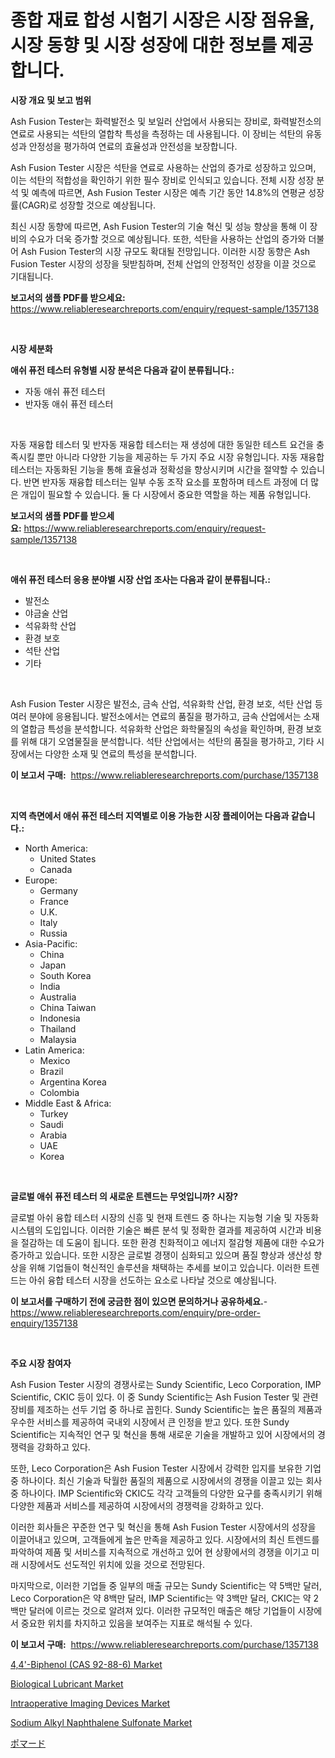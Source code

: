 <p><h1>종합 재료 합성 시험기 시장은 시장 점유율, 시장 동향 및 시장 성장에 대한 정보를 제공합니다.</h1></p><p><strong>시장 개요 및 보고 범위</strong></p>
<p><p>Ash Fusion Tester는 화력발전소 및 보일러 산업에서 사용되는 장비로, 화력발전소의 연료로 사용되는 석탄의 열합착 특성을 측정하는 데 사용됩니다. 이 장비는 석탄의 유동성과 안정성을 평가하여 연료의 효율성과 안전성을 보장합니다.</p><p>Ash Fusion Tester 시장은 석탄을 연료로 사용하는 산업의 증가로 성장하고 있으며, 이는 석탄의 적합성을 확인하기 위한 필수 장비로 인식되고 있습니다. 전체 시장 성장 분석 및 예측에 따르면, Ash Fusion Tester 시장은 예측 기간 동안 14.8%의 연평균 성장률(CAGR)로 성장할 것으로 예상됩니다.</p><p>최신 시장 동향에 따르면, Ash Fusion Tester의 기술 혁신 및 성능 향상을 통해 이 장비의 수요가 더욱 증가할 것으로 예상됩니다. 또한, 석탄을 사용하는 산업의 증가와 더불어 Ash Fusion Tester의 시장 규모도 확대될 전망입니다. 이러한 시장 동향은 Ash Fusion Tester 시장의 성장을 뒷받침하며, 전체 산업의 안정적인 성장을 이끌 것으로 기대됩니다.</p></p>
<p><strong>보고서의 샘플 PDF를 받으세요:</strong> <a href="https://www.reliableresearchreports.com/enquiry/request-sample/1357138">https://www.reliableresearchreports.com/enquiry/request-sample/1357138</a></p>
<p>&nbsp;</p>
<p><strong>시장 세분화</strong></p>
<p><strong>애쉬 퓨전 테스터 유형별 시장 분석은 다음과 같이 분류됩니다.:</strong></p>
<p><ul><li>자동 애쉬 퓨전 테스터</li><li>반자동 애쉬 퓨전 테스터</li></ul></p>
<p>&nbsp;</p>
<p><p>자동 재융합 테스터 및 반자동 재융합 테스터는 재 생성에 대한 동일한 테스트 요건을 충족시킬 뿐만 아니라 다양한 기능을 제공하는 두 가지 주요 시장 유형입니다. 자동 재융합 테스터는 자동화된 기능을 통해 효율성과 정확성을 향상시키며 시간을 절약할 수 있습니다. 반면 반자동 재융합 테스터는 일부 수동 조작 요소를 포함하며 테스트 과정에 더 많은 개입이 필요할 수 있습니다. 둘 다 시장에서 중요한 역할을 하는 제품 유형입니다.</p></p>
<p><strong>보고서의 샘플 PDF를 받으세요:</strong>&nbsp;<a href="https://www.reliableresearchreports.com/enquiry/request-sample/1357138">https://www.reliableresearchreports.com/enquiry/request-sample/1357138</a></p>
<p>&nbsp;</p>
<p><strong> 애쉬 퓨전 테스터 응용 분야별 시장 산업 조사는 다음과 같이 분류됩니다.:</strong></p>
<p><ul><li>발전소</li><li>야금술 산업</li><li>석유화학 산업</li><li>환경 보호</li><li>석탄 산업</li><li>기타</li></ul></p>
<p>&nbsp;</p>
<p><p>Ash Fusion Tester 시장은 발전소, 금속 산업, 석유화학 산업, 환경 보호, 석탄 산업 등 여러 분야에 응용됩니다. 발전소에서는 연료의 품질을 평가하고, 금속 산업에서는 소재의 열합금 특성을 분석합니다. 석유화학 산업은 화학물질의 속성을 확인하며, 환경 보호를 위해 대기 오염물질을 분석합니다. 석탄 산업에서는 석탄의 품질을 평가하고, 기타 시장에서는 다양한 소재 및 연료의 특성을 분석합니다.</p></p>
<p><strong>이 보고서 구매:</strong>&nbsp; <a href="https://www.reliableresearchreports.com/purchase/1357138">https://www.reliableresearchreports.com/purchase/1357138</a></p>
<p>&nbsp;</p>
<p><strong>지역 측면에서 애쉬 퓨전 테스터 지역별로 이용 가능한 시장 플레이어는 다음과 같습니다.:</strong></p>
<p><ul>
    <li>
        North America:
        <ul>
            <li>United States</li>
            <li>Canada</li>
        </ul>
    </li>
    <li>
        Europe:
        <ul>
            <li>Germany</li>
            <li>France</li>
            <li>U.K.</li>
            <li>Italy</li>
            <li>Russia</li>
        </ul>
    </li>
    <li>
        Asia-Pacific:
        <ul>
            <li>China</li>
            <li>Japan</li>
            <li>South Korea</li>
            <li>India</li>
            <li>Australia</li>
            <li>China Taiwan</li>
            <li>Indonesia</li>
            <li>Thailand</li>
            <li>Malaysia</li>
        </ul>
    </li>
    <li>
        Latin America:
        <ul>
            <li>Mexico</li>
            <li>Brazil</li>
            <li>Argentina Korea</li>
            <li>Colombia</li>
        </ul>
    </li>
    <li>
        Middle East & Africa:
        <ul>
            <li>Turkey</li>
            <li>Saudi</li>
            <li>Arabia</li>
            <li>UAE</li>
            <li>Korea</li>
        </ul>
    </li>
    </ul></p>
<p>&nbsp;</p>
<p><strong>글로벌 애쉬 퓨전 테스터 의 새로운 트렌드는 무엇입니까? 시장?</strong></p>
<p><p>글로벌 아쉬 융합 테스터 시장의 신흥 및 현재 트렌드 중 하나는 지능형 기술 및 자동화 시스템의 도입입니다. 이러한 기술은 빠른 분석 및 정확한 결과를 제공하여 시간과 비용을 절감하는 데 도움이 됩니다. 또한 환경 친화적이고 에너지 절감형 제품에 대한 수요가 증가하고 있습니다. 또한 시장은 글로벌 경쟁이 심화되고 있으며 품질 향상과 생산성 향상을 위해 기업들이 혁신적인 솔루션을 채택하는 추세를 보이고 있습니다. 이러한 트렌드는 아쉬 융합 테스터 시장을 선도하는 요소로 나타날 것으로 예상됩니다.</p></p>
<p><strong>이 보고서를 구매하기 전에 궁금한 점이 있으면 문의하거나 공유하세요.</strong>- <a href="https://www.reliableresearchreports.com/enquiry/pre-order-enquiry/1357138">https://www.reliableresearchreports.com/enquiry/pre-order-enquiry/1357138</a></p>
<p>&nbsp;</p>
<p><strong>주요 시장 참여자</strong></p>
<p><p>Ash Fusion Tester 시장의 경쟁사로는 Sundy Scientific, Leco Corporation, IMP Scientific, CKIC 등이 있다. 이 중 Sundy Scientific는 Ash Fusion Tester 및 관련 장비를 제조하는 선두 기업 중 하나로 꼽힌다. Sundy Scientific는 높은 품질의 제품과 우수한 서비스를 제공하여 국내외 시장에서 큰 인정을 받고 있다. 또한 Sundy Scientific는 지속적인 연구 및 혁신을 통해 새로운 기술을 개발하고 있어 시장에서의 경쟁력을 강화하고 있다.</p><p>또한, Leco Corporation은 Ash Fusion Tester 시장에서 강력한 입지를 보유한 기업 중 하나이다. 최신 기술과 탁월한 품질의 제품으로 시장에서의 경쟁을 이끌고 있는 회사 중 하나이다. IMP Scientific와 CKIC도 각각 고객들의 다양한 요구를 충족시키기 위해 다양한 제품과 서비스를 제공하여 시장에서의 경쟁력을 강화하고 있다.</p><p>이러한 회사들은 꾸준한 연구 및 혁신을 통해 Ash Fusion Tester 시장에서의 성장을 이끌어내고 있으며, 고객들에게 높은 만족을 제공하고 있다. 시장에서의 최신 트렌드를 파악하여 제품 및 서비스를 지속적으로 개선하고 있어 현 상황에서의 경쟁을 이기고 미래 시장에서도 선도적인 위치에 있을 것으로 전망된다.</p><p>마지막으로, 이러한 기업들 중 일부의 매출 규모는 Sundy Scientific는 약 5백만 달러, Leco Corporation은 약 8백만 달러, IMP Scientific는 약 3백만 달러, CKIC는 약 2백만 달러에 이르는 것으로 알려져 있다. 이러한 규모적인 매출은 해당 기업들이 시장에서 중요한 위치를 차지하고 있음을 보여주는 지표로 해석될 수 있다.</p></p>
<p><strong>이 보고서 구매:</strong>&nbsp;&nbsp;<a href="https://www.reliableresearchreports.com/purchase/1357138">https://www.reliableresearchreports.com/purchase/1357138</a></p>
<p><p><a href="https://view.publitas.com/reportprime-1/44-biphenol-cas-92-88-6-market-size-furnishes-valuable-information-encompassing-market-share-market-trends-and-projections-spanning-from-2024-to-2031/">4,4'-Biphenol (CAS 92-88-6) Market</a></p><p><a href="https://github.com/FassouRP/Market-Research-Report-List-3/blob/main/biological-lubricant-market.md">Biological Lubricant Market</a></p><p><a href="https://faithful-glue-af3.notion.site/Intraoperative-Imaging-Devices-Market-Size-Growth-and-Forecast-from-2024-2031-a4a3e3a2bccf40a49c10c55cf4df6de5">Intraoperative Imaging Devices Market</a></p><p><a href="https://issuu.com/reportprime-2/docs/sodium-alkyl-naphthalene-sulfonate-market-size-203">Sodium Alkyl Naphthalene Sulfonate Market</a></p><p><a href="https://github.com/nxboeu02965442/Market-Research-Report-List-1/blob/main/8495245193897.md">ポマード</a></p></p>
